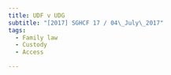 ```yaml
---
title: UDF v UDG 
subtitle: "[2017] SGHCF 17 / 04\_July\_2017"
tags:
  - Family law
  - Custody
  - Access

---
```


